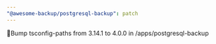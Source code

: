 ```yaml
---
"@awesome-backup/postgresql-backup": patch
---
```


🧰Bump tsconfig-paths from 3.14.1 to 4.0.0 in /apps/postgresql-backup
